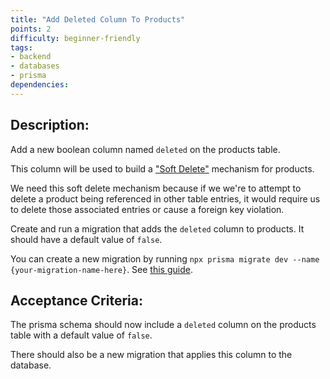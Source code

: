 ```yaml
---
title: "Add Deleted Column To Products"
points: 2
difficulty: beginner-friendly
tags: 
- backend
- databases
- prisma
dependencies:
---
```


## Description:

Add a new boolean column named `deleted` on the products table. 

This column will be used to build a ["Soft Delete"](https://www.jmix.io/blog/to-delete-or-to-soft-delete-that-is-the-question/) mechanism for products.

We need this soft delete mechanism because if we we're to attempt to delete a product being referenced in other table entries, it would require us to delete those associated entries or cause a foreign key violation.

Create and run a migration that adds the `deleted` column to products. It should have a default value of `false`.

You can create a new migration by running `npx prisma migrate dev --name {your-migration-name-here}`. See [this guide](https://www.prisma.io/docs/guides/migrate/developing-with-prisma-migrate).

## Acceptance Criteria:

The prisma schema should now include a `deleted` column on the products table with a default value of `false`.

There should also be a new migration that applies this column to the database.